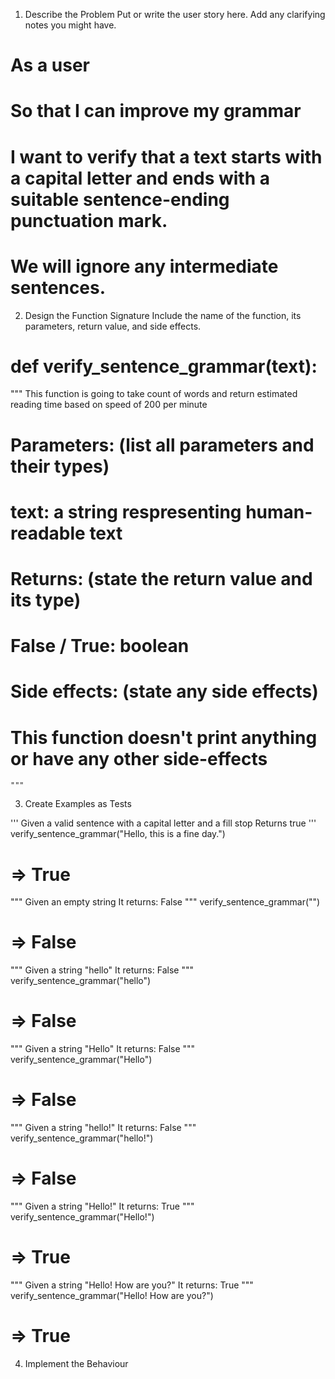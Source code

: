 1. Describe the Problem
Put or write the user story here. Add any clarifying notes you might have.

# As a user
# So that I can improve my grammar
# I want to verify that a text starts with a capital letter and ends with a suitable sentence-ending punctuation mark.
# We will ignore any intermediate sentences.

2. Design the Function Signature
Include the name of the function, its parameters, return value, and side effects.

# def verify_sentence_grammar(text):
 """ This function is going to take count of words and   return estimated reading time
     based on speed of 200 per minute

#    Parameters: (list all parameters and their types)
#        text:  a string respresenting human-readable text

#    Returns: (state the return value and its type)
#        False / True: boolean

#    Side effects: (state any side effects)
#        This function doesn't print anything or have any other side-effects
    """

3. Create Examples as Tests

'''
Given a valid sentence with a capital letter and a fill stop
Returns true
'''
verify_sentence_grammar("Hello, this is a fine day.")
# => True

"""
Given an empty string
It returns: False
"""
verify_sentence_grammar("")
# => False


"""
Given a string "hello"
It returns: False
"""
verify_sentence_grammar("hello")
# => False


"""
Given a string "Hello"
It returns: False
"""
verify_sentence_grammar("Hello")
# => False

"""
Given a string "hello!"
It returns: False
"""
verify_sentence_grammar("hello!")
# => False

"""
Given a string "Hello!"
It returns: True
"""
verify_sentence_grammar("Hello!")
# => True

"""
Given a string "Hello! How are you?"
It returns: True
"""
verify_sentence_grammar("Hello! How are you?")
# => True

4. Implement the Behaviour